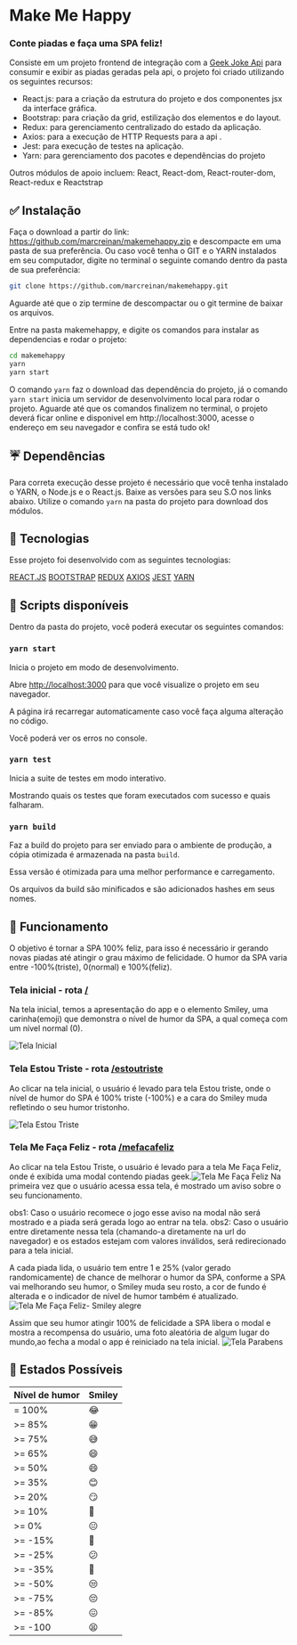 # Make Me Happy
### Conte piadas e faça uma SPA feliz!

 Consiste em um projeto frontend de integração com a [Geek Joke Api](https://github.com/sameerkumar18/geek-joke-api) para consumir e exibir as piadas geradas pela api, o projeto foi criado utilizando os seguintes recursos:

- React.js: para a criação da estrutura do projeto e dos componentes jsx da interface gráfica.
- Bootstrap: para criação da grid, estilização dos elementos e do layout.
- Redux: para gerenciamento centralizado do estado da aplicação.
- Axios: para a execução de HTTP Requests para a api .
- Jest: para execução de testes na aplicação.
- Yarn: para gerenciamento dos pacotes e dependências do projeto

  
Outros módulos de apoio incluem: React, React-dom, React-router-dom, React-redux e Reactstrap

  

## ✅ Instalação

Faça o download a partir do link: https://github.com/marcreinan/makemehappy.zip e descompacte em uma pasta de sua preferência. Ou caso você tenha o GIT e o YARN instalados em seu computador, digite no terminal o seguinte comando dentro da pasta de sua preferência:

```bash
git clone https://github.com/marcreinan/makemehappy.git
```
Aguarde até que o zip termine de descompactar ou o git termine de baixar os arquivos.

Entre na pasta makemehappy, e digite os comandos para instalar as dependencias e rodar o projeto:
```  bash
cd makemehappy
yarn
yarn start
```
O comando `yarn`  faz o download das dependência do projeto, já o comando `yarn start` inicia um servidor de desenvolvimento local para rodar o projeto. 
Aguarde até que os comandos finalizem no terminal, o projeto deverá ficar online e disponivel em http://localhost:3000, acesse o endereço em seu navegador e confira se está tudo ok!

  

## ☔ Dependências

Para correta execução desse projeto é necessário que você tenha instalado o YARN, o Node.js e o React.js. Baixe as versões para seu S.O nos links abaixo. 
Utilize o comando `yarn` na pasta do projeto para download dos módulos.

  

## 🚀 Tecnologias

Esse projeto foi desenvolvido com as seguintes tecnologias:

[REACT.JS](https://pt-br.reactjs.org/)
[BOOTSTRAP](https://getbootstrap.com/docs/4.5/getting-started/introduction/)
[REDUX](https://redux.js.org/)
[AXIOS](https://github.com/axios/axios)
[JEST](https://jestjs.io/)
[YARN](https://yarnpkg.com/)
  

## 📃 Scripts disponíveis

Dentro da pasta do projeto, você poderá executar os seguintes comandos:
### `yarn start`
Inicia o projeto em modo de desenvolvimento.<br />

Abre [http://localhost:3000](http://localhost:3000) para que você visualize o projeto em seu navegador.

A página irá recarregar automaticamente caso você faça alguma alteração no código.<br />

Você poderá ver os erros no console.

  
### `yarn test`

Inicia a suite de testes em modo interativo.<br />

Mostrando quais os testes que foram executados com sucesso e quais falharam.


### `yarn build`

Faz a build do projeto para ser enviado para o ambiente de produção, a cópia otimizada é armazenada na pasta `build`.<br />

Essa versão é otimizada para uma melhor performance e carregamento.

Os arquivos da build são minificados e são adicionados hashes em seus nomes.<br />
  

## 🧙 Funcionamento

  O objetivo é tornar a SPA 100% feliz, para isso é necessário ir gerando novas piadas até atingir o grau máximo de felicidade.
  O humor da SPA varia entre -100%(triste), 0(normal) e 100%(feliz).

### Tela inicial - rota [/](http://localhost:3000/)

Na tela inicial, temos a apresentação do app e o elemento Smiley, uma carinha(emoji) que demonstra o nível de humor da SPA, a qual começa com um nível normal (0).

![Tela Inicial](https://picsum.photos/400)

  
### Tela Estou Triste - rota [/estoutriste](http://localhost:3000/estoutriste)

Ao clicar na tela inicial, o usuário é levado para tela Estou triste, onde o nível de humor do SPA é 100% triste (-100%) e a cara do Smiley muda refletindo o seu humor tristonho.

![Tela Estou Triste](http://picsum.photos/400)

  
### Tela Me Faça Feliz - rota [/mefacafeliz](http://localhost:3000/mefacafeliz)

Ao clicar na tela Estou Triste, o usuário é levado para a tela Me Faça Feliz, onde é exibida uma modal contendo piadas geek.![Tela Me Faça Feliz](http://picsum.photos/400)
Na primeira vez que o usuário acessa essa tela, é mostrado um aviso sobre o seu funcionamento.

obs1: Caso o usuário recomece o jogo esse aviso na modal não será mostrado e a piada será gerada logo ao entrar na tela. 
obs2: Caso o usuário entre diretamente nessa tela (chamando-a diretamente na url do navegador) e os estados estejam com valores inválidos, será redirecionado para a tela inicial.

  
A cada piada lida, o usuário tem entre 1 e 25% (valor gerado randomicamente) de chance de melhorar o humor da SPA, conforme a SPA vai melhorando seu humor, o Smiley muda seu rosto, a cor de fundo é alterada e o indicador de nível de humor também é atualizado.
![Tela Me Faça Feliz- Smiley alegre](http://picsum.photos/400)

Assim que seu humor atingir 100% de felicidade a SPA libera o modal e mostra a recompensa do usuário, uma foto aleatória de algum lugar do mundo,ao fecha a modal o app é reiniciado na tela inicial.
![Tela Parabens](http://picsum.photos/400)



## 🧐 Estados Possíveis 
| Nível de humor| Smiley  |
|-------|----|
|= 100% | 😂 |
|>=  85%| 😁 |
|>=  75%| 😅 |
|>=  65%| 😄 |
|>=  50%| 😄 |
|>=  35%| 😊 |
|>=  20%| 😏 |
|>=  10%| 🙂 |
|>=  0% | 😐 |
|>= -15%| 🙁 |
|>= -25%| 😕 |
|>= -35%| 🤨 |
|>= -50%| 😒 |
|>= -75%| 😔 |
|>= -85%| 😖 |
|>= -100| 😫 |
